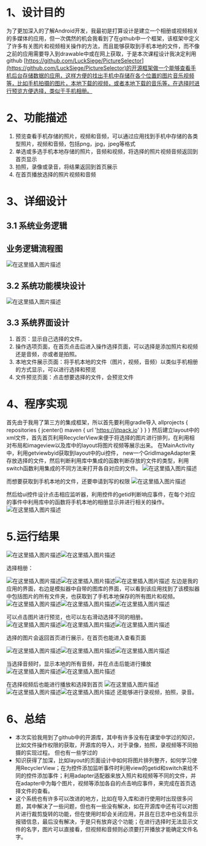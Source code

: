 # 1、设计目的
为了更加深入的了解Android开发，我最初是打算设计是建立一个相册或视频相关的多媒体的应用，但一次偶然的机会我看到了在github中一个框架，该框架中定义了许多有关图片和视频相关操作的方法，而且能够获取到手机本地的文件，而不像之前的应用需要导入到drawable中或在网上获取，于是本次课程设计我决定利用github
[https://github.com/LuckSiege/PictureSelector](https://github.com/LuckSiege/PictureSelector)的开源框架做一个能够查看手机后台存储数据的应用，这样方便的找出手机中存储在各个位置的图片音乐视频等，比如手机拍摄的图片，本地下载的视频，或者本地下载的音乐等，在选择时进行预览方便选择，类似于手机相册。

# 2、功能描述

 1. 预览查看手机存储的照片，视频和音频，可以通过应用找到手机中存储的各类型照片，视频和音频，包括png，jpg，jpeg等格式
 2. 单选或多选手机本地存储的照片，音频和视频，将选择的照片视频音频返回到首页显示
 3. 拍照，录像或录音，将结果返回到首页展示
 4. 在首页播放选择的照片视频和音频
# 3、详细设计
## 3.1 系统业务逻辑
## 业务逻辑流程图
![在这里插入图片描述](https://img-blog.csdnimg.cn/20210614170042924.png?x-oss-process=image/watermark,type_ZmFuZ3poZW5naGVpdGk,shadow_10,text_aHR0cHM6Ly9ibG9nLmNzZG4ubmV0L3FxXzQ1ODA4NzAw,size_16,color_FFFFFF,t_70)

## 3.2 系统功能模块设计
![在这里插入图片描述](https://img-blog.csdnimg.cn/2021061417005155.png?x-oss-process=image/watermark,type_ZmFuZ3poZW5naGVpdGk,shadow_10,text_aHR0cHM6Ly9ibG9nLmNzZG4ubmV0L3FxXzQ1ODA4NzAw,size_16,color_FFFFFF,t_70)

    

## 3.3 系统界面设计

 1. 首页：显示自己选择的文件。
 2. 操作选项页面，在首页点击后进入操作选择页面，可以选择是添加照片和视频还是音频，亦或者是拍照。
 3. 本地文件展示页面：将手机本地的文件（图片，视频，音频）以类似手机相册的方式显示，可以进行选择和预览
 4. 文件预览页面：点击想要选择的文件，会预览文件




# 4、程序实现

首先由于我用了第三方的集成框架，所以首先要利用gradle导入
allprojects {
   repositories {
      jcenter()
      maven { url 'https://jitpack.io' }
   }
}
然后建立layout中的xml文件，首先首页利用RecyclerView来便于将选择的图片进行排列，在利用相对布局和imageview以及库中的layout将图片视频等展示出来。
在MainActivity中，利用getviewbyid获取到layout中的ui控件，
new一个GridImageAdapter来存放选择的文件，然后判断利用库中集成的函数判断存放的文件的类型，利用switch函数利用集成的不同方法来打开各自对应的文件。
![在这里插入图片描述](https://img-blog.csdnimg.cn/20210614170101382.png?x-oss-process=image/watermark,type_ZmFuZ3poZW5naGVpdGk,shadow_10,text_aHR0cHM6Ly9ibG9nLmNzZG4ubmV0L3FxXzQ1ODA4NzAw,size_16,color_FFFFFF,t_70)

而想要获取到手机本地的文件，还要申请到写的权限
![在这里插入图片描述](https://img-blog.csdnimg.cn/20210614170109485.png?x-oss-process=image/watermark,type_ZmFuZ3poZW5naGVpdGk,shadow_10,text_aHR0cHM6Ly9ibG9nLmNzZG4ubmV0L3FxXzQ1ODA4NzAw,size_16,color_FFFFFF,t_70)

然后给ui控件设计点击相应监听器，利用控件的getid判断响应事件，在每个对应的事件中利用库中的函数将手机本地的相册显示并进行相关的操作。
![在这里插入图片描述](https://img-blog.csdnimg.cn/20210614170115230.png?x-oss-process=image/watermark,type_ZmFuZ3poZW5naGVpdGk,shadow_10,text_aHR0cHM6Ly9ibG9nLmNzZG4ubmV0L3FxXzQ1ODA4NzAw,size_16,color_FFFFFF,t_70)

# 5.运行结果

![在这里插入图片描述](https://img-blog.csdnimg.cn/20210614170123152.png)![在这里插入图片描述](https://img-blog.csdnimg.cn/20210614170127662.png?x-oss-process=image/watermark,type_ZmFuZ3poZW5naGVpdGk,shadow_10,text_aHR0cHM6Ly9ibG9nLmNzZG4ubmV0L3FxXzQ1ODA4NzAw,size_16,color_FFFFFF,t_70)

选择相册：


![在这里插入图片描述](https://img-blog.csdnimg.cn/20210614170136744.png)![在这里插入图片描述](https://img-blog.csdnimg.cn/20210614170139745.png)![在这里插入图片描述](https://img-blog.csdnimg.cn/20210614170149392.png)
左边是我的应用的界面，右边是模拟器中自带的图库的界面，可以看到该应用找到了该模拟器中包括图片的所有文件夹，也获取到了手机本地保存的所有图片和视频。
![在这里插入图片描述](https://img-blog.csdnimg.cn/20210614170201572.png)![在这里插入图片描述](https://img-blog.csdnimg.cn/20210614170205729.png)![在这里插入图片描述](https://img-blog.csdnimg.cn/2021061417020910.png)



可以点击图片进行预览，也可以左右滑动选择不同的相册。
![在这里插入图片描述](https://img-blog.csdnimg.cn/20210614170215310.png)![在这里插入图片描述](https://img-blog.csdnimg.cn/20210614170219150.png)![在这里插入图片描述](https://img-blog.csdnimg.cn/20210614170223137.png)



选择的图片会返回首页进行展示，在首页也能进入查看页面



![在这里插入图片描述](https://img-blog.csdnimg.cn/20210614170229731.png)![在这里插入图片描述](https://img-blog.csdnimg.cn/20210614170233304.png)![在这里插入图片描述](https://img-blog.csdnimg.cn/2021061417023767.png)


当选择音频时，显示本地的所有音频，并在点击后能进行播放
![在这里插入图片描述](https://img-blog.csdnimg.cn/2021061417025487.png?x-oss-process=image/watermark,type_ZmFuZ3poZW5naGVpdGk,shadow_10,text_aHR0cHM6Ly9ibG9nLmNzZG4ubmV0L3FxXzQ1ODA4NzAw,size_16,color_FFFFFF,t_70)![在这里插入图片描述](https://img-blog.csdnimg.cn/20210614170301169.png?x-oss-process=image/watermark,type_ZmFuZ3poZW5naGVpdGk,shadow_10,text_aHR0cHM6Ly9ibG9nLmNzZG4ubmV0L3FxXzQ1ODA4NzAw,size_16,color_FFFFFF,t_70)


在选择视频后也能进行播放和选择到首页
![在这里插入图片描述](https://img-blog.csdnimg.cn/20210614170309269.png?x-oss-process=image/watermark,type_ZmFuZ3poZW5naGVpdGk,shadow_10,text_aHR0cHM6Ly9ibG9nLmNzZG4ubmV0L3FxXzQ1ODA4NzAw,size_16,color_FFFFFF,t_70)![在这里插入图片描述](https://img-blog.csdnimg.cn/20210614170313465.png?x-oss-process=image/watermark,type_ZmFuZ3poZW5naGVpdGk,shadow_10,text_aHR0cHM6Ly9ibG9nLmNzZG4ubmV0L3FxXzQ1ODA4NzAw,size_16,color_FFFFFF,t_70)![在这里插入图片描述](https://img-blog.csdnimg.cn/2021061417031876.png?x-oss-process=image/watermark,type_ZmFuZ3poZW5naGVpdGk,shadow_10,text_aHR0cHM6Ly9ibG9nLmNzZG4ubmV0L3FxXzQ1ODA4NzAw,size_16,color_FFFFFF,t_70)
还能够进行录视频，拍照，录音。

# 6、总结

 - 本次实验我用到了github中的开源库，其中有许多没有在课堂中学过的知识，比如文件操作权限的获取，开源库的导入，对于录像，拍照，录视频等不同拍摄的实现过程。
但也有一些学过的
 -  知识获得了加深，比如layout的页面设计中如何将图片排列整齐，如何学习使用RecyclerView；在为控件添加监听事件时利用view的getid和switch来给不同的控件添加事件；利用adapter适配器来放入照片和视频等不同的文件，并在adapter中为每个图片，视频等添加各自的点击响应事件，来完成在首页选择文件的查看。
 - 这个系统也有许多可以改进的地方，比如在导入库和进行使用时出现很多问题，其中解决了一些问题，但也有一些没有解决，如在开源库中还有可以对图片进行裁剪旋转的功能，但在使用时却会关闭应用，并且在日志中也没有显示报错信息，最后没有解决，于是只有放弃这个功能；在进行选择时无法显示文件的名字，图片可以直接看，但视频和音频则必须要打开播放才能确定文件名字。

